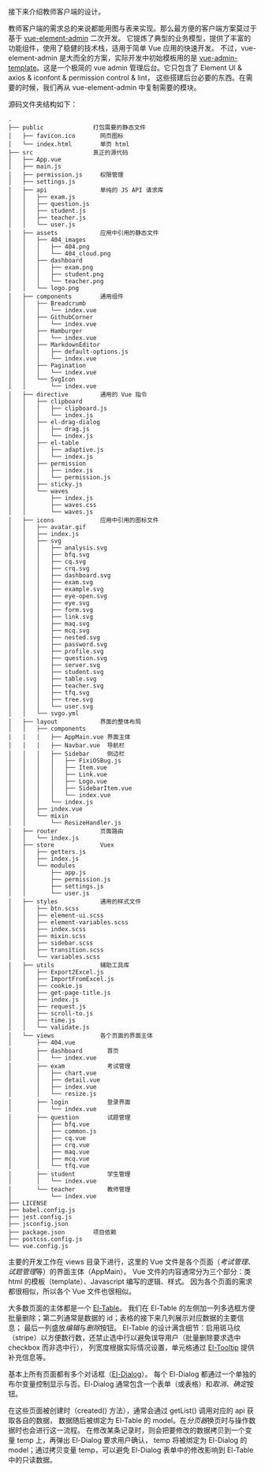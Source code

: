 接下来介绍教师客户端的设计。

教师客户端的需求总的来说都能用图与表来实现。那么最方便的客户端方案莫过于基于 [vue-element-admin](https://panjiachen.github.io/vue-element-admin-site/zh/) 二次开发。
它提炼了典型的业务模型，提供了丰富的功能组件，使用了稳健的技术栈，适用于简单 Vue 应用的快速开发。
不过，vue-element-admin 是大而全的方案，实际开发中初始模板用的是 [vue-admin-template](https://github.com/PanJiaChen/vue-admin-template/blob/master/README-zh.md)。这是一个极简的 vue admin 管理后台。它只包含了 Element UI & axios & iconfont & permission control & lint，
这些搭建后台必要的东西。在需要的时候，我们再从 vue-element-admin 中复制需要的模块。

源码文件夹结构如下：

```
.
├── public              打包需要的静态文件
│   ├── favicon.ico       网页图标
│   └── index.html        单页 html
├── src                 真正的源代码
│   ├── App.vue         
│   ├── main.js
│   ├── permission.js     权限管理
│   ├── settings.js
│   ├── api               单纯的 JS API 请求库
│   │   ├── exam.js
│   │   ├── question.js
│   │   ├── student.js
│   │   ├── teacher.js
│   │   └── user.js
│   ├── assets            应用中引用的静态文件
│   │   ├── 404_images
│   │   │   ├── 404.png
│   │   │   └── 404_cloud.png
│   │   ├── dashboard
│   │   │   ├── exam.png
│   │   │   ├── student.png
│   │   │   └── teacher.png
│   │   └── logo.png
│   ├── components        通用组件
│   │   ├── Breadcrumb
│   │   │   └── index.vue
│   │   ├── GithubCorner
│   │   │   └── index.vue
│   │   ├── Hamburger
│   │   │   └── index.vue
│   │   ├── MarkdownEditor
│   │   │   ├── default-options.js
│   │   │   └── index.vue
│   │   ├── Pagination
│   │   │   └── index.vue
│   │   └── SvgIcon
│   │       └── index.vue
│   ├── directive         通用的 Vue 指令
│   │   ├── clipboard
│   │   │   ├── clipboard.js
│   │   │   └── index.js
│   │   ├── el-drag-dialog
│   │   │   ├── drag.js
│   │   │   └── index.js
│   │   ├── el-table
│   │   │   ├── adaptive.js
│   │   │   └── index.js
│   │   ├── permission
│   │   │   ├── index.js
│   │   │   └── permission.js
│   │   ├── sticky.js
│   │   └── waves
│   │       ├── index.js
│   │       ├── waves.css
│   │       └── waves.js
│   ├── icons             应用中引用的图标文件
│   │   ├── avatar.gif
│   │   ├── index.js
│   │   ├── svg
│   │   │   ├── analysis.svg
│   │   │   ├── bfq.svg
│   │   │   ├── cq.svg
│   │   │   ├── crq.svg
│   │   │   ├── dashboard.svg
│   │   │   ├── exam.svg
│   │   │   ├── example.svg
│   │   │   ├── eye-open.svg
│   │   │   ├── eye.svg
│   │   │   ├── form.svg
│   │   │   ├── link.svg
│   │   │   ├── maq.svg
│   │   │   ├── mcq.svg
│   │   │   ├── nested.svg
│   │   │   ├── password.svg
│   │   │   ├── profile.svg
│   │   │   ├── question.svg
│   │   │   ├── server.svg
│   │   │   ├── student.svg
│   │   │   ├── table.svg
│   │   │   ├── teacher.svg
│   │   │   ├── tfq.svg
│   │   │   ├── tree.svg
│   │   │   └── user.svg
│   │   └── svgo.yml
│   ├── layout            界面的整体布局
│   │   ├── components
│   │   │   ├── AppMain.vue 界面主体
│   │   │   ├── Navbar.vue  导航栏
│   │   │   ├── Sidebar     侧边栏
│   │   │   │   ├── FixiOSBug.js
│   │   │   │   ├── Item.vue
│   │   │   │   ├── Link.vue
│   │   │   │   ├── Logo.vue
│   │   │   │   ├── SidebarItem.vue
│   │   │   │   └── index.vue
│   │   │   └── index.js
│   │   ├── index.vue
│   │   └── mixin
│   │       └── ResizeHandler.js
│   ├── router            页面路由
│   │   └── index.js
│   ├── store             Vuex
│   │   ├── getters.js
│   │   ├── index.js
│   │   └── modules
│   │       ├── app.js
│   │       ├── permission.js
│   │       ├── settings.js
│   │       └── user.js
│   ├── styles            通用的样式文件
│   │   ├── btn.scss
│   │   ├── element-ui.scss
│   │   ├── element-variables.scss
│   │   ├── index.scss
│   │   ├── mixin.scss
│   │   ├── sidebar.scss
│   │   ├── transition.scss
│   │   └── variables.scss
│   ├── utils             辅助工具库
│   │   ├── Export2Excel.js
│   │   ├── ImportFromExcel.js
│   │   ├── cookie.js
│   │   ├── get-page-title.js
│   │   ├── index.js
│   │   ├── request.js
│   │   ├── scroll-to.js
│   │   ├── time.js
│   │   └── validate.js
│   └── views             各个页面的界面主体
│       ├── 404.vue
│       ├── dashboard       首页
│       │   └── index.vue
│       ├── exam            考试管理
│       │   ├── chart.vue
│       │   ├── detail.vue
│       │   ├── index.vue
│       │   └── resize.js
│       ├── login           登录界面
│       │   └── index.vue
│       ├── question        试题管理
│       │   ├── bfq.vue
│       │   ├── common.js
│       │   ├── cq.vue
│       │   ├── crq.vue
│       │   ├── maq.vue
│       │   ├── mcq.vue
│       │   └── tfq.vue
│       ├── student         学生管理
│       │   └── index.vue
│       └── teacher         教师管理
│           └── index.vue
├── LICENSE
├── babel.config.js
├── jest.config.js
├── jsconfig.json
├── package.json        项目依赖
├── postcss.config.js
└── vue.config.js
```

主要的开发工作在 views 目录下进行，这里的 Vue 文件是各个页面（*考试管理*、*试题管理*等）的界面主体（AppMain）。
Vue 文件的内容通常分为三个部分：类 html 的模板（template）、Javascript 编写的逻辑、样式。
因为各个页面的需求都很相似，所以各个 Vue 文件也很相似。

大多数页面的主体都是一个 [El-Table](https://element.eleme.io/#/zh-CN/component/table)。
我们在 El-Table 的左侧加一列多选框方便批量删除；第二列通常是数据的 id；表格的接下来几列展示对应数据的主要信息；
最后一列盛放*编辑*与*删除*按钮。
El-Table 的设计满含细节：启用斑马纹（stripe）以方便数行数，还禁止选中行以避免误导用户（批量删除要求选中 checkbox 而非选中行），
列宽度根据实际情况设置，单元格通过 [El-Tooltip](https://element.eleme.io/#/zh-CN/component/tooltip) 提供补充信息等。

基本上所有页面都有多个对话框（[El-Dialog](https://element.eleme.io/#/zh-CN/component/dialog)）。
每个 El-Dialog 都通过一个单独的布尔变量控制显示与否。El-Dialog 通常包含一个表单（或表格）和*取消*、*确定*按钮。

在这些页面被创建时（created() 方法），通常会通过 getList() 调用对应的 api 获取各自的数据，
数据随后被绑定为 El-Table 的 model。在*分页器*换页时与操作数据时也会进行这一流程。
在修改某条记录时，则会把要修改的数据拷贝到一个变量 temp 上，再弹出 El-Dialog 要求用户确认，
temp 将被绑定为 El-Dialog 的 model；通过拷贝变量 temp，可以避免 El-Dialog 表单中的修改影响到 El-Table 中的只读数据。

